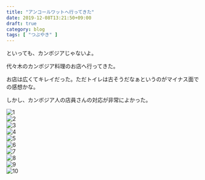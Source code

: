 ```yaml
---
title: "アンコールワットへ行ってきた"
date: 2019-12-08T13:21:50+09:00
draft: true
category: blog
tags: [ "つぶやき" ]
---
```

といっても、カンボジアじゃないよ。  

<!--more-->

代々木のカンボジア料理のお店へ行ってきた。  

お店は広くてキレイだった。ただトイレは古そうだなぁというのがマイナス面での感想かな。  

しかし、カンボジア人の店員さんの対応が非常によかった。  

![1](img/1.jpg)  
![2](img/2.jpg)  
![3](img/3.jpg)  
![4](img/4.jpg)  
![5](img/5.jpg)  
![6](img/6.jpg)  
![7](img/7.jpg)  
![8](img/8.jpg)  
![9](img/9.jpg)  
![10](img/10.jpg)  


